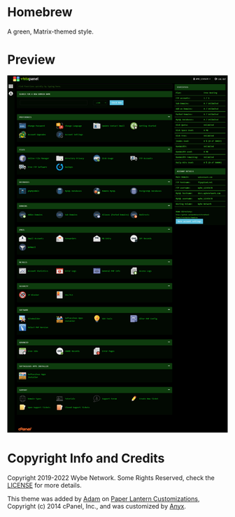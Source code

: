 # Homebrew
A green, Matrix-themed style.

# Preview
![Theme Preview](preview.png "Theme Preview")

# Copyright Info and Credits
Copyright 2019-2022 Wybe Network. Some Rights Reserved, check the [LICENSE](../LICENSE.md) for more details.

This theme was added by [Adam](https://github.com/adam/) on [Paper Lantern Customizations](https://github.com/CpanelInc/Paper_Lantern_Customizations), Copyright (c) 2014 cPanel, Inc., and was customized by [Anyx](https://github.com/4yx).